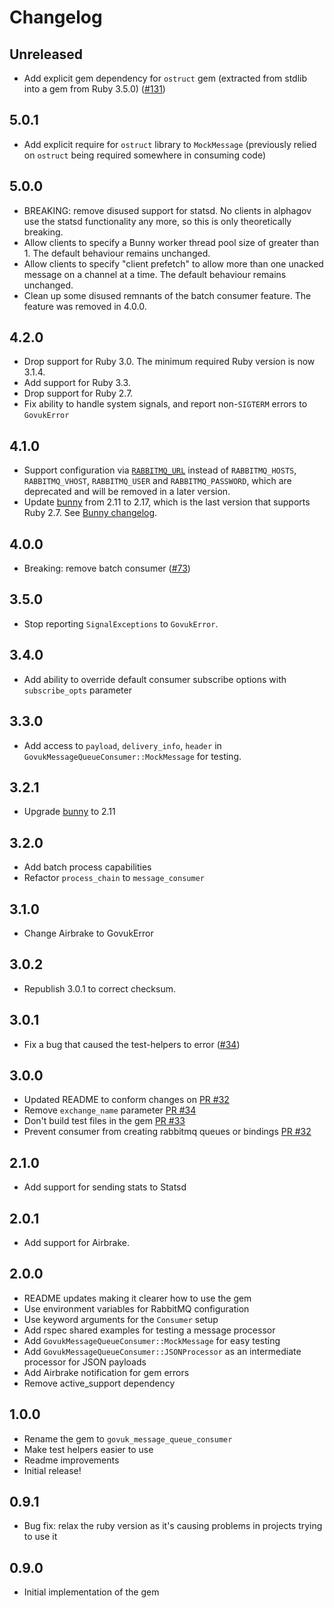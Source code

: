 # Changelog

## Unreleased

* Add explicit gem dependency for `ostruct` gem (extracted from stdlib into a gem from Ruby 3.5.0)
  ([#131](https://github.com/alphagov/govuk_message_queue_consumer/pull/131))

## 5.0.1

* Add explicit require for `ostruct` library to `MockMessage` (previously relied on `ostruct` being
  required somewhere in consuming code)

## 5.0.0

* BREAKING: remove disused support for statsd. No clients in alphagov use the statsd functionality any more, so this is only theoretically breaking.
* Allow clients to specify a Bunny worker thread pool size of greater than 1. The default behaviour remains unchanged.
* Allow clients to specify "client prefetch" to allow more than one unacked message on a channel at a time. The default behaviour remains unchanged.
* Clean up some disused remnants of the batch consumer feature. The feature was removed in 4.0.0.

## 4.2.0

* Drop support for Ruby 3.0. The minimum required Ruby version is now 3.1.4.
* Add support for Ruby 3.3.
* Drop support for Ruby 2.7.
* Fix ability to handle system signals, and report non-`SIGTERM` errors to `GovukError`

## 4.1.0

* Support configuration via
  [`RABBITMQ_URL`](https://github.com/ruby-amqp/bunny/blob/066496d8/docs/guides/connecting.md#the-rabbitmq_url-environment-variable)
  instead of `RABBITMQ_HOSTS`, `RABBITMQ_VHOST`, `RABBITMQ_USER` and
  `RABBITMQ_PASSWORD`, which are deprecated and will be removed in a later
  version.
* Update [bunny](https://github.com/ruby-amqp/bunny/) from 2.11 to 2.17, which
  is the last version that supports Ruby 2.7. See [Bunny
  changelog](https://github.com/ruby-amqp/bunny/blob/main/ChangeLog.md#changes-between-bunny-216x-and-2170-sep-11th-2020).

## 4.0.0

* Breaking: remove batch consumer ([#73](https://github.com/alphagov/govuk_message_queue_consumer/pull/73))

## 3.5.0

* Stop reporting `SignalExceptions` to `GovukError`.

## 3.4.0

* Add ability to override default consumer subscribe options with `subscribe_opts` parameter

## 3.3.0

* Add access to `payload`, `delivery_info`, `header` in `GovukMessageQueueConsumer::MockMessage` for testing.

## 3.2.1

* Upgrade [bunny](http://rubybunny.info/) to 2.11

## 3.2.0

* Add batch process capabilities
* Refactor `process_chain` to `message_consumer`

## 3.1.0

* Change Airbrake to GovukError

## 3.0.2

* Republish 3.0.1 to correct checksum.

## 3.0.1

* Fix a bug that caused the test-helpers to error ([#34](https://github.com/alphagov/govuk_message_queue_consumer/pull/34))

## 3.0.0

* Updated README to conform changes on [PR #32](https://github.com/alphagov/govuk_message_queue_consumer/pull/32)
* Remove `exchange_name` parameter [PR #34](https://github.com/alphagov/govuk_message_queue_consumer/pull/34)
* Don't build test files in the gem [PR #33](https://github.com/alphagov/govuk_message_queue_consumer/pull/33)
* Prevent consumer from creating rabbitmq queues or bindings [PR #32](https://github.com/alphagov/govuk_message_queue_consumer/pull/32)

## 2.1.0

* Add support for sending stats to Statsd

## 2.0.1

* Add support for Airbrake.

## 2.0.0

* README updates making it clearer how to use the gem
* Use environment variables for RabbitMQ configuration
* Use keyword arguments for the `Consumer` setup
* Add rspec shared examples for testing a message processor
* Add `GovukMessageQueueConsumer::MockMessage` for easy testing
* Add `GovukMessageQueueConsumer::JSONProcessor` as an intermediate processor for JSON payloads
* Add Airbrake notification for gem errors
* Remove active_support dependency

## 1.0.0

* Rename the gem to `govuk_message_queue_consumer`
* Make test helpers easier to use
* Readme improvements
* Initial release!

## 0.9.1

* Bug fix: relax the ruby version as it's causing problems in projects trying to use it

## 0.9.0

* Initial implementation of the gem
